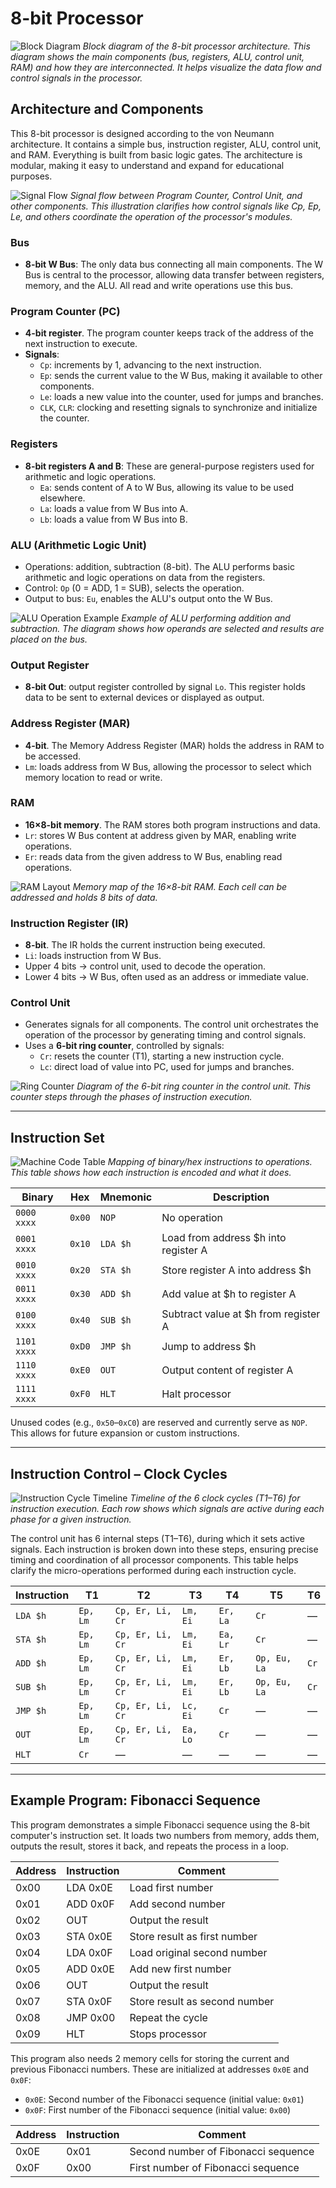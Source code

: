 # 8-bit Processor

![Block Diagram](img/block_diagram.png)
*Block diagram of the 8-bit processor architecture. This diagram shows the main components (bus, registers, ALU, control unit, RAM) and how they are interconnected. It helps visualize the data flow and control signals in the processor.*

## Architecture and Components

This 8-bit processor is designed according to the von Neumann architecture. It contains a simple bus, instruction register, ALU, control unit, and RAM. Everything is built from basic logic gates. The architecture is modular, making it easy to understand and expand for educational purposes.

![Signal Flow](img/signal_flow.png)
*Signal flow between Program Counter, Control Unit, and other components. This illustration clarifies how control signals like Cp, Ep, Le, and others coordinate the operation of the processor's modules.*


### Bus

- **8-bit W Bus**: The only data bus connecting all main components. The W Bus is central to the processor, allowing data transfer between registers, memory, and the ALU. All read and write operations use this bus.


### Program Counter (PC)

- **4-bit register**. The program counter keeps track of the address of the next instruction to execute.
- **Signals**:
  - `Cp`: increments by 1, advancing to the next instruction.
  - `Ep`: sends the current value to the W Bus, making it available to other components.
  - `Le`: loads a new value into the counter, used for jumps and branches.
  - `CLK`, `CLR`: clocking and resetting signals to synchronize and initialize the counter.


### Registers

- **8-bit registers A and B**: These are general-purpose registers used for arithmetic and logic operations.
  - `Ea`: sends content of A to W Bus, allowing its value to be used elsewhere.
  - `La`: loads a value from W Bus into A.
  - `Lb`: loads a value from W Bus into B.


### ALU (Arithmetic Logic Unit)

- Operations: addition, subtraction (8-bit). The ALU performs basic arithmetic and logic operations on data from the registers.
- Control: `Op` (0 = ADD, 1 = SUB), selects the operation.
- Output to bus: `Eu`, enables the ALU's output onto the W Bus.

![ALU Operation Example](img/alu_operation.png)
*Example of ALU performing addition and subtraction. The diagram shows how operands are selected and results are placed on the bus.*


### Output Register

- **8-bit Out**: output register controlled by signal `Lo`. This register holds data to be sent to external devices or displayed as output.


### Address Register (MAR)

- **4-bit**. The Memory Address Register (MAR) holds the address in RAM to be accessed.
- `Lm`: loads address from W Bus, allowing the processor to select which memory location to read or write.


### RAM

- **16×8-bit memory**. The RAM stores both program instructions and data.
- `Lr`: stores W Bus content at address given by MAR, enabling write operations.
- `Er`: reads data from the given address to W Bus, enabling read operations.

![RAM Layout](img/ram_layout.png)
*Memory map of the 16×8-bit RAM. Each cell can be addressed and holds 8 bits of data.*


### Instruction Register (IR)

- **8-bit**. The IR holds the current instruction being executed.
- `Li`: loads instruction from W Bus.
- Upper 4 bits → control unit, used to decode the operation.
- Lower 4 bits → W Bus, often used as an address or immediate value.


### Control Unit

- Generates signals for all components. The control unit orchestrates the operation of the processor by generating timing and control signals.
- Uses a **6-bit ring counter**, controlled by signals:
  - `Cr`: resets the counter (T1), starting a new instruction cycle.
  - `Lc`: direct load of value into PC, used for jumps and branches.

![Ring Counter](img/ring_counter.png)
*Diagram of the 6-bit ring counter in the control unit. This counter steps through the phases of instruction execution.*

---

## **Instruction Set**

![Machine Code Table](img/machine_code_table.png)
*Mapping of binary/hex instructions to operations. This table shows how each instruction is encoded and what it does.*

| Binary       | Hex  | Mnemonic   | Description                              |
|--------------|------|------------|------------------------------------------|
| `0000 xxxx`  | `0x00` | `NOP`    | No operation                             |
| `0001 xxxx`  | `0x10` | `LDA $h` | Load from address $h into register A     |
| `0010 xxxx`  | `0x20` | `STA $h` | Store register A into address $h         |
| `0011 xxxx`  | `0x30` | `ADD $h` | Add value at $h to register A            |
| `0100 xxxx`  | `0x40` | `SUB $h` | Subtract value at $h from register A     |
| `1101 xxxx`  | `0xD0` | `JMP $h` | Jump to address $h                       |
| `1110 xxxx`  | `0xE0` | `OUT`    | Output content of register A             |
| `1111 xxxx`  | `0xF0` | `HLT`    | Halt processor                           |

Unused codes (e.g., `0x50`–`0xC0`) are reserved and currently serve as `NOP`. This allows for future expansion or custom instructions.

---

## **Instruction Control – Clock Cycles**

![Instruction Cycle Timeline](img/instruction_cycle.png)
*Timeline of the 6 clock cycles (T1–T6) for instruction execution. Each row shows which signals are active during each phase for a given instruction.*

The control unit has 6 internal steps (T1–T6), during which it sets active signals. Each instruction is broken down into these steps, ensuring precise timing and coordination of all processor components. This table helps clarify the micro-operations performed during each instruction cycle.

| Instruction  | T1                  | T2                         | T3                 | T4                 | T5                | T6         |
|--------------|---------------------|----------------------------|--------------------|--------------------|-------------------|------------|
| `LDA $h`     | `Ep, Lm`            | `Cp, Er, Li, Cr`           | `Lm, Ei`           | `Er, La`           | `Cr`              | —          |
| `STA $h`     | `Ep, Lm`            | `Cp, Er, Li, Cr`           | `Lm, Ei`           | `Ea, Lr`           | `Cr`              | —          |
| `ADD $h`     | `Ep, Lm`            | `Cp, Er, Li, Cr`           | `Lm, Ei`           | `Er, Lb`           | `Op, Eu, La`      | `Cr`       |
| `SUB $h`     | `Ep, Lm`            | `Cp, Er, Li, Cr`           | `Lm, Ei`           | `Er, Lb`           | `Op, Eu, La`      | `Cr`       |
| `JMP $h`     | `Ep, Lm`            | `Cp, Er, Li, Cr`           | `Lc, Ei`           | `Cr`               | —                 | —          |
| `OUT`        | `Ep, Lm`            | `Cp, Er, Li, Cr`           | `Ea, Lo`           | `Cr`               | —                 | —          |
| `HLT`        | `Cr`                | —                          | —                  | —                  | —                 | —          |

---

## Example Program: Fibonacci Sequence

This program demonstrates a simple Fibonacci sequence using the 8-bit computer's instruction set. It loads two numbers from memory, adds them, outputs the result, stores it back, and repeats the process in a loop.

| Address | Instruction | Comment                       |
|---------|-------------|-------------------------------|
| 0x00    | LDA 0x0E    | Load first number             |
| 0x01    | ADD 0x0F    | Add second number             |
| 0x02    | OUT         | Output the result             |
| 0x03    | STA 0x0E    | Store result as first number  |
| 0x04    | LDA 0x0F    | Load original second number   |
| 0x05    | ADD 0x0E    | Add new first number          |
| 0x06    | OUT         | Output the result             |
| 0x07    | STA 0x0F    | Store result as second number |
| 0x08    | JMP 0x00    | Repeat the cycle              |
| 0x09    | HLT         | Stops processor               |


This program also needs 2 memory cells for storing the current and previous Fibonacci numbers. These are initialized at addresses `0x0E` and `0x0F`:

- `0x0E`: Second number of the Fibonacci sequence (initial value: `0x01`)
- `0x0F`: First number of the Fibonacci sequence (initial value: `0x00`)

| Address | Instruction | Comment                             |
|---------|-------------|-------------------------------------|
| 0x0E    | 0x01        | Second number of Fibonacci sequence |
| 0x0F    | 0x00        | First number of Fibonacci sequence  |
